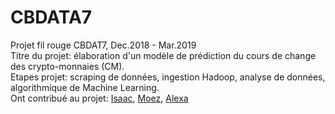 # CBDATA7

Projet fil rouge CBDAT7, Dec.2018 - Mar.2019<br>
Titre du projet: élaboration d'un modèle de prédiction du cours de change des crypto-monnaies (CM).<br>
Etapes projet: scraping de données, ingestion Hadoop, analyse de données, algorithmique de Machine Learning.<br>
Ont contribué au projet: [Isaac](https://github.com/isaacarnault), [Moez](https://github.com/ammarmoez), [Alexa](https://github.com/alexakapral)
